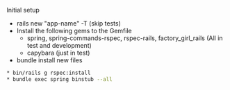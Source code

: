 Initial setup

* rails new "app-name" -T (skip tests)
* Install the following gems to the Gemfile
  - spring, spring-commands-rspec, rspec-rails, factory_girl_rails (All in test and development)
  - capybara (just in test)
* bundle install new files
```bash
* bin/rails g rspec:install
* bundle exec spring binstub --all
```
